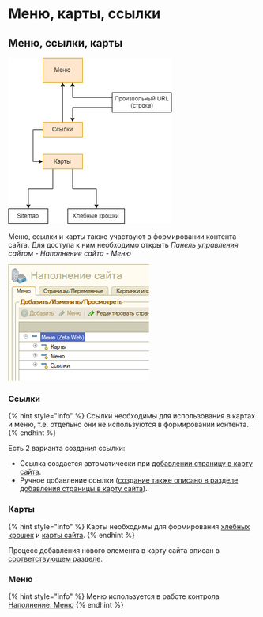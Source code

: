 # Меню, карты, ссылки

## Меню, ссылки, карты

![](../../.gitbook/assets/image%20%28403%29.png)

Меню, ссылки и карты также участвуют в формировании контента сайта. Для доступа к ним необходимо открыть _Панель управления сайтом - Наполнение сайта - Меню_

![](../../.gitbook/assets/image%20%28375%29.png)

### Ссылки

{% hint style="info" %}
Ссылки необходимы для использования в картах и меню, т.е. отдельно они не используются в формировании контента.
{% endhint %}

Есть 2 варианта создания ссылки:

* Ссылка создается автоматически при [добавлении страницу в карту сайта](dobavlenie-stranicy-v-kartu-saita.md).
* Ручное добавление ссылки \([создание также описано в разделе добавления страницы в карту сайта](dobavlenie-stranicy-v-kartu-saita.md)\).

### Карты

{% hint style="info" %}
Карты необходимы для формирования [хлебных крошек](khlebnye-kroshki-breadcrumbs.md) и [карты сайта](../seo/karta-saita-sitemap.md).
{% endhint %}

Процесс добавления нового элемента в карту сайта описан в [соответствующем разделе](dobavlenie-stranicy-v-kartu-saita.md).

### Меню

{% hint style="info" %}
Меню используется в работе контрола [Наполнение. Меню](../../tekhnicheskaya-dokumentaciya/opisanie-kontrolov/4.-napolnenie/napolnenie.-menyu.md)
{% endhint %}

